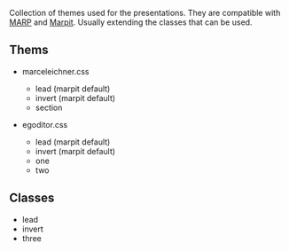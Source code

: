 Collection of themes used for the presentations. They are compatible with [MARP](https://marpit.marp.app/) and [Marpit](https://marpit.marp.app). Usually extending the classes that can be used.

## Thems

- marceleichner.css
    - lead (marpit default)
    - invert (marpit default)
    - section

- egoditor.css
    - lead (marpit default)
    - invert (marpit default)
    - one
    - two

## Classes

- lead
- invert
- three